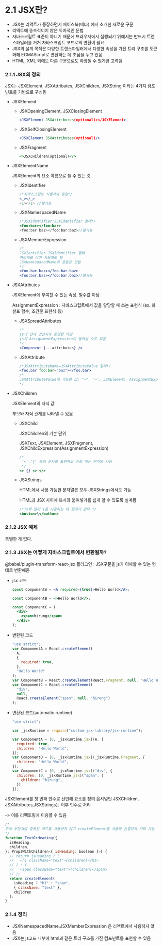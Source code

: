 # 2.1 JSX란?

- JSX는 리액트가 등장하면서 페이스북(메타) 에서 소개한 새로운 구문
- 리액트에 종속적이지 않은 독자적인 문법
- 자바스크립트 표준이 아니기 때문에 브라우저에서 실행되기 위해서는 반드시 트랜스파일러를 거쳐 자바스크립트 코드로의 변환이 필요
- JSX의 설계 목적은 다양한 트랜스파일러에서 다양한 속성을 가진 트리 구조를 토큰화해 ECMAScript로 변환하는 데 초점을 두고 있음
- HTML, XML 외에도 다른 구문으로도 확장될 수 있게끔 고려됨

### 2.1.1 JSX의 정의

JSX는 JSXElement, JSXAttributes, JSXChildren, JSXString 이라는 4가지 컴포넌트를 기반으로 구성됨

- JSXElement

  - JSXOpeningElement, JSXClosingElement
    ```jsx
    <JSXElement JSXAttributes(optional)></JSXElement>
    ```
  - JSXSelfClosingElement
    ```jsx
    <JSXElement JSXAttributes(optional)/>
    ```
  - JSXFragment
    ```jsx
    <>JSXCHildren(optional)</>
    ```

- JSXElementName

  JSXElement의 요소 이름으로 쓸 수 있는 것

  - JSXIdentifier

    ```jsx
    /*자바스크립트 식별자와 동일*/
    <_></_>
    <1></1> //불가능
    ```

  - JSXNamespacedName
    ```jsx
    /*JSXIdentifier:JSXIdentifier 형태*/
    <foo:bar></foo:bar>
    <foo:bar:baz></foo:bar:baz>//불가능
    ```
  - JSXMemberExpression
    ```jsx
    /*
    JSXIentifier.JSXIdentifier 형태
    여러개를 이어 사용해도 됨
    JSXNamespacedName과 혼용은 안됨
    */
    <foo.bar.baz></foo.bar.baz>
    <foo:bar.baz></foo:bar.baz>//불가능
    ```

- JSXAttributes

  JSXElement에 부여할 수 있는 속성, 필수값 아님

  AssignmentExpression : 자바스크립트에서 값을 할당할 때 쓰는 표현식 (ex. 화살표 함수, 조건문 표현식 등)

  - JSXSpreadAttributes
    ```jsx
    /*
    js의 전개 연산자와 동일한 역할
    js의 AssignmentExpression이 들어갈 수도 있음
    */
    <Component {...attributes} />
    ```
  - JSXAttribute
    ```jsx
    /*JSXAttributeName=JSXAttributeValue 형태*/
    <foo.bar foo:bar="baz"></foo.bar>
    /*
    JSXAttributeValue에 가능한 값: "~", '~', JSXElement, AssignmentExpression
    */
    ```

- JSXChildren

  JSXElement의 자식 값

  부모와 자식 관계를 나타낼 수 있음

  - JSXChild

    JSXChildren의 기본 단위

    JSXText, JSXElement, JSXFragment, JSXChildExpression(AssignmentExpression)

    ```jsx
    /*
     '<','{' 등의 문자를 표현하고 싶을 때는 문자열 사용
     */
    <>'{} <>'</>
    ```

  - JSXStrings

    HTML에서 사용 가능한 문자열은 모두 JSXStrings에서도 가능

    HTML과 JSX 사이에 복사와 붙여넣기를 쉽게 할 수 있도록 설계됨

    ```jsx
    /*js와 달리 \를 사용하는 데 문제가 없다 */
    <button>\</button>
    ```

### 2.1.2 JSX 예제

특별한 게 없다.

### 2.1.3 JSX는 어떻게 자바스크립트에서 변환될까?

@babel/plugin-transform-react-jsx 플러그인 : JSX구문을 js가 이해할 수 있는 형태로 변환해줌

- jsx 코드

  ```jsx
  const ComponentA = <A required={true}>Hello World</A>;

  const ComponentB = <>Hello World</>;

  const ComponentC = (
    <div>
      <span>hirung</span>
    </div>
  );
  ```

- 변환된 코드
  ```javascript
  "use strict";
  var ComponentA = React.createElement(
    A,
    {
      required: true,
    },
    "Hello World"
  );
  var ComponentB = React.createElement(React.Fragment, null, "Hello World");
  var ComponentC = React.createElement(
    "div",
    null,
    React.createElement("span", null, "hirung")
  );
  ```
- 변환된 코드(automatic runtime)

  ```javascript
  "use strict";

  var _jsxRuntime = require("custom-jsx-library/jsx-runtime");

  var ComponentA = (0, _jsxRuntime.jsx)(A, {
    required: true,
    children: "Hello World",
  });
  var ComponentB = (0, _jsxRuntime.jsx)(_jsxRuntime.Fragment, {
    children: "Hello World",
  });
  var ComponentC = (0, _jsxRuntime.jsx)("div", {
    children: (0, _jsxRuntime.jsx)("span", {
      children: "hirung",
    }),
  });
  ```

JSXElement를 첫 번째 인수로 선언해 요소를 정의
옵셔널인 JSXChildren, JSXAttributes,JSXStrings는 이후 인수로 처리

-> 이를 리팩토링에 이용할 수 있음

```javascript
/* 
주석 부분처럼 중복된 코드를 사용하지 않고 createElement를 사용해 간결하게 처리 가능
*/
function TextOrHeading({
  isHeading,
  children,
}: PropsWithChildren<{ isHeading: boolean }>) {
  // return isHeading ? (
  //   <h1 className="text">{children}</h1>
  // ) : (
  //   <span className="text">{children}</span>
  // );
  return createElement(
    isHeading ? "h1" : "span",
    { className: "text" },
    children
  );
}
```

### 2.1.4 정리

- JSXNamespacedName,JSXMemberExpression 은 리액트에서 사용하지 않음
- JSX는 js코드 내부에 html과 같은 트리 구조를 가진 컴포넌트를 표현할 수 있음
